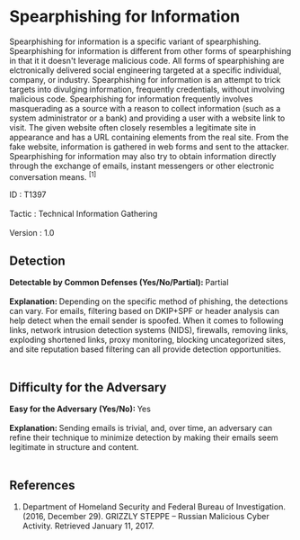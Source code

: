 <div class="container-fluid">
 <h1>
  Spearphishing for Information
 </h1>
 <div class="row">
  <div class="col-md-8 description-body">
   <p>
    Spearphishing for information is a specific variant of spearphishing. Spearphishing for information is different from other forms of spearphishing in that it it doesn't leverage malicious code. All forms of spearphishing are elctronically delivered social engineering targeted at a specific individual, company, or industry. Spearphishing for information is an attempt to trick targets into divulging information, frequently credentials, without involving malicious code. Spearphishing for information frequently involves masquerading as a source with a reason to collect information (such as a system administrator or a bank) and providing a user with a website link to visit. The given website often closely resembles a legitimate site in appearance and has a URL containing elements from the real site. From the fake website, information is gathered in web forms and sent to the attacker. Spearphishing for information may also try to obtain information directly through the exchange of emails, instant messengers or other electronic conversation means.
    <span class="scite-citeref-number" data-reference="ATTACKREF GRIZZLY STEPPE JAR" id="scite-ref-1-a">
     <sup>
      [1]
     </sup>
    </span>
   </p>
  </div>
  <div class="col-md-4">
   <div class="card">
    <div class="card-body">
     <div class="card-data">
      <span class="h5 card-title">
       ID
      </span>
      : T1397
      <br/>
      <br/>
     </div>
     <div class="card-data">
      <span class="h5 card-title">
      </span>
     </div>
     <div class="card-data">
      <span class="h5 card-title">
       Tactic
      </span>
      : Technical Information Gathering
      <br/>
      <br/>
     </div>
     <div class="card-data">
      <span class="h5 card-title">
      </span>
     </div>
     <div class="card-data">
      <span class="h5 card-title">
      </span>
     </div>
     <div class="card-data">
      <span class="h5 card-title">
      </span>
     </div>
     <div class="card-data">
      <span class="h5 card-title">
      </span>
     </div>
     <div class="card-data">
      <span class="h5 card-title">
      </span>
     </div>
     <div class="card-data">
      <span class="h5 card-title">
      </span>
     </div>
     <div class="card-data">
      <span class="h5 card-title">
      </span>
     </div>
     <div class="card-data">
      <span class="h5 card-title">
      </span>
     </div>
     <div class="card-data">
      <span class="h5 card-title">
      </span>
     </div>
     <div class="card-data">
      <span class="h5 card-title">
      </span>
     </div>
     <div class="card-data">
      <span class="h5 card-title">
       Version
      </span>
      : 1.0
     </div>
    </div>
   </div>
  </div>
 </div>
 <h2 class="pt-3" id="detectable">
  Detection
 </h2>
 <b>
  Detectable by Common Defenses (Yes/No/Partial):
 </b>
 Partial
 <br/>
 <br/>
 <b>
  Explanation:
 </b>
 Depending on the specific method of phishing, the detections can vary. For emails, filtering based on DKIP+SPF or header analysis can help detect when the email sender is spoofed. When it comes to following links, network intrusion detection systems (NIDS), firewalls, removing links, exploding shortened links, proxy monitoring, blocking uncategorized sites, and site reputation based filtering can all provide detection opportunities.
 <br/>
 <br/>
 <h2 class="pt-3" id="difficulty">
  Difficulty for the Adversary
 </h2>
 <b>
  Easy for the Adversary (Yes/No):
 </b>
 Yes
 <br/>
 <br/>
 <b>
  Explanation:
 </b>
 Sending emails is trivial, and, over time, an adversary can refine their technique to minimize detection by making their emails seem legitimate in structure and content.
 <br/>
 <br/>
 <h2 class="pt-3" id="references">
  References
 </h2>
 <div class="row">
  <div class="col">
   <ol>
    <li>
     <span class="scite-citation" id="scite-1">
      <span class="scite-citation-text">
       Department of Homeland Security and Federal Bureau of Investigation. (2016, December 29). GRIZZLY STEPPE – Russian Malicious Cyber Activity. Retrieved January 11, 2017.
      </span>
     </span>
    </li>
   </ol>
  </div>
  <div class="col">
  </div>
 </div>
</div>
